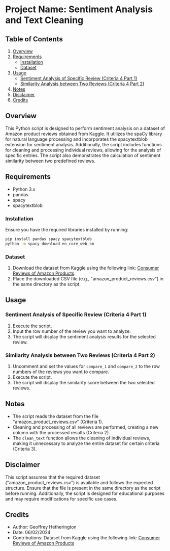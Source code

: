# Project Name: Sentiment Analysis and Text Cleaning

## Table of Contents
1. [Overview](#overview)
2. [Requirements](#requirements)
    - [Installation](#installation)
    - [Dataset](#dataset)
3. [Usage](#usage)
    - [Sentiment Analysis of Specific Review (Criteria 4 Part 1)](#sentiment-analysis-of-specific-review-criteria-4-part-1)
    - [Similarity Analysis between Two Reviews (Criteria 4 Part 2)](#similarity-analysis-between-two-reviews-criteria-4-part-2)
4. [Notes](#notes)
5. [Disclaimer](#disclaimer)
6. [Credits](#credits)

## Overview
This Python script is designed to perform sentiment analysis on a dataset of Amazon product reviews obtained from Kaggle. It utilizes the spaCy library for natural language processing and incorporates the spacytextblob extension for sentiment analysis. Additionally, the script includes functions for cleaning and processing individual reviews, allowing for the analysis of specific entries. The script also demonstrates the calculation of sentiment similarity between two predefined reviews.

## Requirements
- Python 3.x
- pandas
- spacy
- spacytextblob

### Installation
Ensure you have the required libraries installed by running:
```bash
pip install pandas spacy spacytextblob
python -m spacy download en_core_web_sm
```

### Dataset
1. Download the dataset from Kaggle using the following link: [Consumer Reviews of Amazon Products](https://www.kaggle.com/datasets/datafiniti/consumer-reviews-of-amazon-products).
2. Place the downloaded CSV file (e.g., "amazon_product_reviews.csv") in the same directory as the script.

## Usage

### Sentiment Analysis of Specific Review (Criteria 4 Part 1)
1. Execute the script.
2. Input the row number of the review you want to analyze.
3. The script will display the sentiment analysis results for the selected review.

### Similarity Analysis between Two Reviews (Criteria 4 Part 2)
1. Uncomment and set the values for `compare_1` and `compare_2` to the row numbers of the reviews you want to compare.
2. Execute the script.
3. The script will display the similarity score between the two selected reviews.

## Notes
- The script reads the dataset from the file "amazon_product_reviews.csv" (Criteria 1).
- Cleaning and processing of all reviews are performed, creating a new column with the processed results (Criteria 2).
- The `clean_text` function allows the cleaning of individual reviews, making it unnecessary to analyze the entire dataset for certain criteria (Criteria 3).

## Disclaimer
This script assumes that the required dataset ("amazon_product_reviews.csv") is available and follows the expected structure. Ensure that the file is present in the same directory as the script before running. Additionally, the script is designed for educational purposes and may require modifications for specific use cases.

## Credits
- Author: Geoffrey Hetherington
- Date: 06/02/2024
- Contributions: Dataset from Kaggle using the following link: [Consumer Reviews of Amazon Products](https://www.kaggle.com/datasets/datafiniti/consumer-reviews-of-amazon-products)
